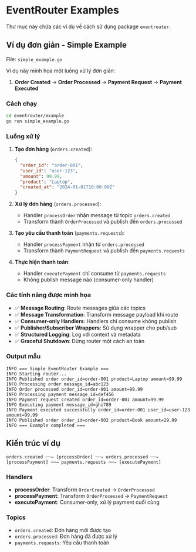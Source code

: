 # EventRouter Examples

Thư mục này chứa các ví dụ về cách sử dụng package `eventrouter`.

## Ví dụ đơn giản - Simple Example

File: `simple_example.go`

Ví dụ này minh họa một luồng xử lý đơn giản:
1. **Order Created** → **Order Processed** → **Payment Request** → **Payment Executed**

### Cách chạy

```bash
cd eventrouter/example
go run simple_example.go
```

### Luồng xử lý

1. **Tạo đơn hàng** (`orders.created`):
   ```json
   {
     "order_id": "order-001",
     "user_id": "user-123", 
     "amount": 99.99,
     "product": "Laptop",
     "created_at": "2024-01-01T10:00:00Z"
   }
   ```

2. **Xử lý đơn hàng** (`orders.processed`):
   - Handler `processOrder` nhận message từ topic `orders.created`
   - Transform thành `OrderProcessed` và publish đến `orders.processed`

3. **Tạo yêu cầu thanh toán** (`payments.requests`):
   - Handler `processPayment` nhận từ `orders.processed`
   - Transform thành `PaymentRequest` và publish đến `payments.requests`

4. **Thực hiện thanh toán**:
   - Handler `executePayment` chỉ consume từ `payments.requests`
   - Không publish message nào (consumer-only handler)

### Các tính năng được minh họa

- ✅ **Message Routing**: Route messages giữa các topics
- ✅ **Message Transformation**: Transform message payload khi route
- ✅ **Consumer-only Handlers**: Handlers chỉ consume không publish
- ✅ **Publisher/Subscriber Wrappers**: Sử dụng wrapper cho pub/sub
- ✅ **Structured Logging**: Log với context và metadata
- ✅ **Graceful Shutdown**: Dừng router một cách an toàn

### Output mẫu

```
INFO === Simple EventRouter Example ===
INFO Starting router...
INFO Published order order_id=order-001 product=Laptop amount=99.99
INFO Processing order message_id=abc123
INFO Order processed order_id=order-001 amount=99.99
INFO Processing payment message_id=def456  
INFO Payment request created order_id=order-001 amount=99.99
INFO Executing payment message_id=ghi789
INFO Payment executed successfully order_id=order-001 user_id=user-123 amount=99.99
INFO Published order order_id=order-002 product=Book amount=29.99
INFO === Example completed ===
```

## Kiến trúc ví dụ

```
orders.created ──→ [processOrder] ──→ orders.processed ──→ [processPayment] ──→ payments.requests ──→ [executePayment]
```

### Handlers

- **processOrder**: Transform `OrderCreated` → `OrderProcessed`
- **processPayment**: Transform `OrderProcessed` → `PaymentRequest`  
- **executePayment**: Consumer-only, xử lý payment cuối cùng

### Topics

- `orders.created`: Đơn hàng mới được tạo
- `orders.processed`: Đơn hàng đã được xử lý
- `payments.requests`: Yêu cầu thanh toán 